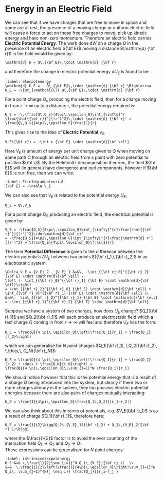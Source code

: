 # Energy in an Electric Field
We can see that if we have charges that are free to move in space and some are at rest, the presence of a moving 
charge or uniform electric field will cause a force to act on these free charges to move, pick up kinetic energy 
and have non-zero momentum.  Therefore an electric field carries <b> Electric Potential Energy</b>.  The work done 
$\mathrm{d} W$ on a charge $Q$ in the presence of an electric field ${\bf E}$ moving a distance $\mathrm{d} {\bf r}$ 
in the field would be given by:
```{math}
\mathrm{d} W = Q\,{\bf E}\,\cdot \mathrm{d} {\bf r}
```
and therefore the change in electric potential energy $\mathrm{d} U_E$ is found to be:
```{math}
:label: elecpotenergy
\mathrm{d} U_E = - Q\,{\bf E}\,\cdot \mathrm{d} {\bf r} \Rightarrow U_E = -\int_{\mathcal{C}} Q\,{\bf E}\,\cdot \mathrm{d} {\bf r} 
```
For a point charge $Q_s$ producing the electric field, then for a charge moving in from $r \rightarrow \infty$ 
up to a distance $r$, the potential energy required is:
```{math}
U_E = -\,\frac{Q\,Q_s}{4\pi\,\epsilon_0}\int_{\infty}^r \frac{\hat{{\bf r}}'}{(r')^2}\,\cdot \mathrm{d} {\bf r}' = 
\frac{Q\,Q_s}{4\pi\,\epsilon_0}\frac{1}{r}
```
This gives rise to the idea of <b> Electric Potential </b> $V_E$,
```{math}
V_E({\bf r}) = -\int_c {\bf E} \cdot \mathrm{d}{\bf \ell}
```
Here $V_E$ is amount of energy per unit charge given to $Q$ when moving on some path $C$ through an electric field from a 
point with zero potential to position ${\bf r}$.  By the Helmholtz decomposition theorem, the field ${\bf E}$ will (in general) 
have divergence and curl components, however if ${\bf E}$ is curl free, then we can write:
```{math}
:label: Efieldgradpotential
{\bf E} = -\nabla V_E 
```
We can also see that $V_E$ is related to the potential energy $U_E$, 
```{math}
U_E = Q\,V_E
``` 
For a point charge $Q_S$ producing an electric field, the electrical potential is given by:
```{math}
V_E = -\frac{Q_S}{4\pi\,\epsilon_0}\int_{\infty}^{r}\frac{\hat{{\bf r}'}}{(r')^2}\cdot\mathrm{d}{\bf r}' 
= -\frac{Q_S}{4\pi\,\epsilon_0}\int_{\infty}^{r}\frac{\mathrm{d} r'}{(r')^2} = \frac{Q_S}{4\pi\,\epsilon_0}\frac{1}{r}
```
The term <b> Potential Difference </b> is given to the difference between the electric potentials $\Delta V_E$ between 
two points $({\bf r}_1,\,{\bf r}_2)$ in an electrostatic system:
```{math}
\Delta V_E = {V_E}_2 - {V_E}_1 &=&\, -\int_{{\bf r}_0}^{{\bf r}_2} {\bf E} \cdot \mathrm{d}{\bf \ell} - 
\left (- \int_{{\bf r}_0}^{{\bf r}_1} {\bf E} \cdot \mathrm{d}{\bf \ell}\right) 
= \int_{{\bf r}_2}^{{\bf r}_0} {\bf E} \cdot \mathrm{d}{\bf \ell} + \int_{{\bf r}_0}^{{\bf r}_1} {\bf E} \cdot \mathrm{d}{\bf \ell} \\ 
&=&\,  \int_{{\bf r}_2}^{{\bf r}_1} {\bf E} \cdot \mathrm{d}{\bf \ell} = -\int_{{\bf r}_1}^{{\bf r}_2} {\bf E} \cdot \mathrm{d}{\bf \ell}
```
Suppose we have a system of two charges, how does $U_E$ change?  $Q_1({\bf r}_1)$ and $Q_2({\bf r}_1)$ will each produce an 
electrostatic field which a test charge $Q$ coming in from $r \rightarrow \infty$ will feel and therefore $U_E$ has the form:
```{math}
U_E = \frac{Q}{4 \pi\,\epsilon_0}\left(\frac{Q_1}{r_1} + \frac{Q_2}{r_2}\right)
```
which we can generalise for $N$ point charges $Q_1({\bf r}_1), \,Q_2({\bf r}_2), \,\dots,\, Q_N({\bf r}_N)$:
```{math}
U_E = \frac{Q}{4 \pi\,\epsilon_0}\left(\frac{Q_1}{r_1} + \frac{Q_2}{r_2} + \dots + \frac{Q_N}{r_N}\right) = 
\frac{Q}{4 \pi\,\epsilon_0}\,\sum_{i=1}^N \frac{Q_i}{r_i}
```
We should notice however that this is the potential energy that is a result of a charge $Q$ being introduced into the system, 
but clearly if there two or more charges already in the system, they too possess electric potential energies because there are 
also pairs of charges mutually interacting:
```{math}
U_E = \frac{1}{4\pi\,\epsilon_0}\frac{Q_1\,Q_2}{|r_1-r_2|}
```
We can also think about this in terms of potentials, e.g. $V_E({\bf r}_1)$ is as a result of charge $Q_1({\bf r}_1)$, therefore here:
```{math} 
U_E = \frac{1}{2}\bigg[Q_2\,{V_E}_1({\bf r}_2) + Q_1\,{V_E}_2({\bf r}_1)\bigg] 
```
where the $\frac{1}{2}$ factor is to avoid the over counting of the interaction field $Q_1 \rightarrow Q_2$ and $Q_2 \rightarrow Q_1$.  
These expressions can be generalised for $N$ point charges:
```{math}
:label: intrinsicelecpotenergy
U_E &=& \,\frac{1}{2}\sum_{i=1}^N Q_i\,{V_E}({\bf r}_i)  \\ 
&=&  \,\frac{1}{2}\left(\frac{1}{4\pi\,\epsilon_0}\right)\sum_{i=1}^N Q_i\, \sum_{j=1}^{N(j \neq i)} \frac{Q_j}{|r_i-r_j|}
```



